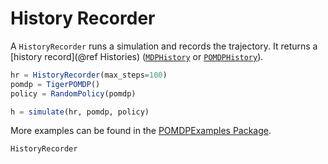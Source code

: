 # History Recorder

A `HistoryRecorder` runs a simulation and records the trajectory. It returns a [history record](@ref Histories) ([`MDPHistory`](@ref) or [`POMDPHistory`](@ref)).

```julia
hr = HistoryRecorder(max_steps=100)
pomdp = TigerPOMDP()
policy = RandomPolicy(pomdp)

h = simulate(hr, pomdp, policy)
```

More examples can be found in the [POMDPExamples Package](https://github.com/JuliaPOMDP/POMDPExamples.jl/blob/master/notebooks/Running-Simulations.ipynb).

```@docs
HistoryRecorder
```
